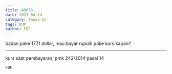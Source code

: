 ```yaml
---
title: 49856
date: 2021-04-14
category: Tanya-SC
tags: KUP
author: FDF
---
```


badan pake 1771 dollar, mau bayar rupiah pake kurs kapan?

---

kurs saat pembayaran, pmk 242/2014 pasal 14

`FDF`
